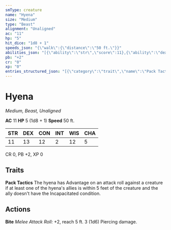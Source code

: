 ```yaml
---
smType: creature
name: "Hyena"
size: "Medium"
type: "Beast"
alignment: "Unaligned"
ac: "11"
hp: "5"
hit_dice: "1d8 + 1"
speeds_json: "{\"walk\":{\"distance\":\"50 ft.\"}}"
abilities_json: "[{\"ability\":\"str\",\"score\":11},{\"ability\":\"dex\",\"score\":13},{\"ability\":\"con\",\"score\":12},{\"ability\":\"int\",\"score\":2},{\"ability\":\"wis\",\"score\":12},{\"ability\":\"cha\",\"score\":5}]"
pb: "+2"
cr: "0"
xp: "0"
entries_structured_json: "[{\"category\":\"trait\",\"name\":\"Pack Tactics\",\"text\":\"The hyena has Advantage on an attack roll against a creature if at least one of the hyena's allies is within 5 feet of the creature and the ally doesn't have the Incapacitated condition.\"},{\"category\":\"action\",\"name\":\"Bite\",\"text\":\"*Melee Attack Roll:* +2, reach 5 ft. 3 (1d6) Piercing damage.\"}]"
---
```


# Hyena
*Medium, Beast, Unaligned*

**AC** 11
**HP** 5 (1d8 + 1)
**Speed** 50 ft.

| STR | DEX | CON | INT | WIS | CHA |
| --- | --- | --- | --- | --- | --- |
| 11 | 13 | 12 | 2 | 12 | 5 |

CR 0, PB +2, XP 0

## Traits

**Pack Tactics**
The hyena has Advantage on an attack roll against a creature if at least one of the hyena's allies is within 5 feet of the creature and the ally doesn't have the Incapacitated condition.

## Actions

**Bite**
*Melee Attack Roll:* +2, reach 5 ft. 3 (1d6) Piercing damage.
